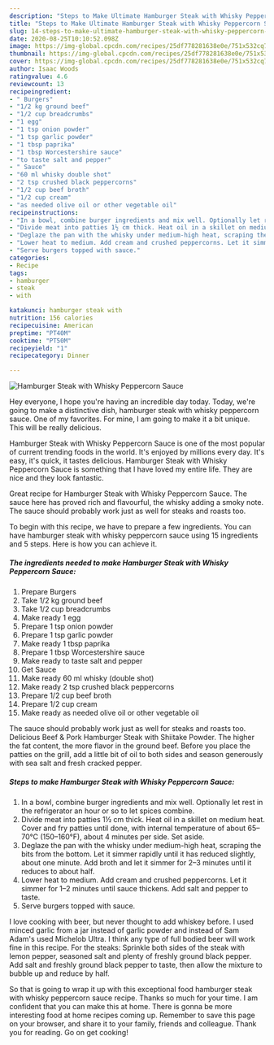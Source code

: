 ```yaml
---
description: "Steps to Make Ultimate Hamburger Steak with Whisky Peppercorn Sauce"
title: "Steps to Make Ultimate Hamburger Steak with Whisky Peppercorn Sauce"
slug: 14-steps-to-make-ultimate-hamburger-steak-with-whisky-peppercorn-sauce
date: 2020-08-25T10:10:52.098Z
image: https://img-global.cpcdn.com/recipes/25df778281638e0e/751x532cq70/hamburger-steak-with-whisky-peppercorn-sauce-recipe-main-photo.jpg
thumbnail: https://img-global.cpcdn.com/recipes/25df778281638e0e/751x532cq70/hamburger-steak-with-whisky-peppercorn-sauce-recipe-main-photo.jpg
cover: https://img-global.cpcdn.com/recipes/25df778281638e0e/751x532cq70/hamburger-steak-with-whisky-peppercorn-sauce-recipe-main-photo.jpg
author: Isaac Woods
ratingvalue: 4.6
reviewcount: 13
recipeingredient:
- " Burgers"
- "1/2 kg ground beef"
- "1/2 cup breadcrumbs"
- "1 egg"
- "1 tsp onion powder"
- "1 tsp garlic powder"
- "1 tbsp paprika"
- "1 tbsp Worcestershire sauce"
- "to taste salt and pepper"
- " Sauce"
- "60 ml whisky double shot"
- "2 tsp crushed black peppercorns"
- "1/2 cup beef broth"
- "1/2 cup cream"
- "as needed olive oil or other vegetable oil"
recipeinstructions:
- "In a bowl, combine burger ingredients and mix well. Optionally let rest in the refrigerator an hour or so to let spices combine."
- "Divide meat into patties 1½ cm thick. Heat oil in a skillet on medium heat. Cover and fry patties until done, with internal temperature of about 65–70°C (150–160°F), about 4 minutes per side. Set aside."
- "Deglaze the pan with the whisky under medium-high heat, scraping the bits from the bottom. Let it simmer rapidly until it has reduced slightly, about one minute. Add broth and let it simmer for 2–3 minutes until it reduces to about half."
- "Lower heat to medium. Add cream and crushed peppercorns. Let it simmer for 1–2 minutes until sauce thickens. Add salt and pepper to taste."
- "Serve burgers topped with sauce."
categories:
- Recipe
tags:
- hamburger
- steak
- with

katakunci: hamburger steak with 
nutrition: 156 calories
recipecuisine: American
preptime: "PT40M"
cooktime: "PT50M"
recipeyield: "1"
recipecategory: Dinner

---
```



![Hamburger Steak with Whisky Peppercorn Sauce](https://img-global.cpcdn.com/recipes/25df778281638e0e/751x532cq70/hamburger-steak-with-whisky-peppercorn-sauce-recipe-main-photo.jpg)

Hey everyone, I hope you're having an incredible day today. Today, we're going to make a distinctive dish, hamburger steak with whisky peppercorn sauce. One of my favorites. For mine, I am going to make it a bit unique. This will be really delicious.

Hamburger Steak with Whisky Peppercorn Sauce is one of the most popular of current trending foods in the world. It's enjoyed by millions every day. It's easy, it's quick, it tastes delicious. Hamburger Steak with Whisky Peppercorn Sauce is something that I have loved my entire life. They are nice and they look fantastic.

Great recipe for Hamburger Steak with Whisky Peppercorn Sauce. The sauce here has proved rich and flavourful, the whisky adding a smoky note. The sauce should probably work just as well for steaks and roasts too.


To begin with this recipe, we have to prepare a few ingredients. You can have hamburger steak with whisky peppercorn sauce using 15 ingredients and 5 steps. Here is how you can achieve it.

<!--inarticleads1-->

##### The ingredients needed to make Hamburger Steak with Whisky Peppercorn Sauce:

1. Prepare  Burgers
1. Take 1/2 kg ground beef
1. Take 1/2 cup breadcrumbs
1. Make ready 1 egg
1. Prepare 1 tsp onion powder
1. Prepare 1 tsp garlic powder
1. Make ready 1 tbsp paprika
1. Prepare 1 tbsp Worcestershire sauce
1. Make ready to taste salt and pepper
1. Get  Sauce
1. Make ready 60 ml whisky (double shot)
1. Make ready 2 tsp crushed black peppercorns
1. Prepare 1/2 cup beef broth
1. Prepare 1/2 cup cream
1. Make ready as needed olive oil or other vegetable oil


The sauce should probably work just as well for steaks and roasts too. Delicious Beef &amp; Pork Hamburger Steak with Shiitake Powder. The higher the fat content, the more flavor in the ground beef. Before you place the patties on the grill, add a little bit of oil to both sides and season generously with sea salt and fresh cracked pepper. 

<!--inarticleads2-->

##### Steps to make Hamburger Steak with Whisky Peppercorn Sauce:

1. In a bowl, combine burger ingredients and mix well. Optionally let rest in the refrigerator an hour or so to let spices combine.
1. Divide meat into patties 1½ cm thick. Heat oil in a skillet on medium heat. Cover and fry patties until done, with internal temperature of about 65–70°C (150–160°F), about 4 minutes per side. Set aside.
1. Deglaze the pan with the whisky under medium-high heat, scraping the bits from the bottom. Let it simmer rapidly until it has reduced slightly, about one minute. Add broth and let it simmer for 2–3 minutes until it reduces to about half.
1. Lower heat to medium. Add cream and crushed peppercorns. Let it simmer for 1–2 minutes until sauce thickens. Add salt and pepper to taste.
1. Serve burgers topped with sauce.


I love cooking with beer, but never thought to add whiskey before. I used minced garlic from a jar instead of garlic powder and instead of Sam Adam&#39;s used Michelob Ultra. I think any type of full bodied beer will work fine in this recipe. For the steaks: Sprinkle both sides of the steak with lemon pepper, seasoned salt and plenty of freshly ground black pepper. Add salt and freshly ground black pepper to taste, then allow the mixture to bubble up and reduce by half. 

So that is going to wrap it up with this exceptional food hamburger steak with whisky peppercorn sauce recipe. Thanks so much for your time. I am confident that you can make this at home. There is gonna be more interesting food at home recipes coming up. Remember to save this page on your browser, and share it to your family, friends and colleague. Thank you for reading. Go on get cooking!
